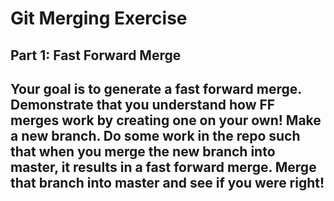 # Git Merging Exercise

## Part 1: Fast Forward Merge

## Your goal is to generate a fast forward merge. Demonstrate that you understand how FF merges work by creating one on your own! Make a new branch. Do some work in the repo such that when you merge the new branch into master, it results in a fast forward merge.  Merge that branch into master and see if you were right!
